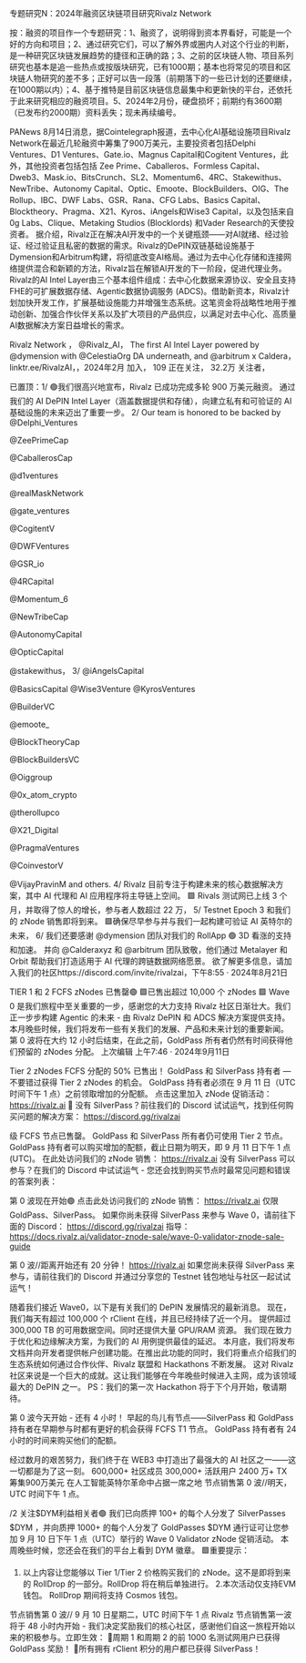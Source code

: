 专题研究N：2024年融资区块链项目研究Rivalz Network


按：融资的项目作一个专题研究：1、融资了，说明得到资本界看好，可能是一个好的方向和项目；2、通过研究它们，可以了解外界或圈内人对这个行业的判断，是一种研究区块链发展趋势的捷径和正确的路；3、之前的区块链人物、项目系列研究也基本是追一些热点或按版块研究，已有1000期；基本也将常见的项目和区块链人物研究的差不多；正好可以告一段落（前期落下的一些已计划的还要继续，在1000期以内）；4、基于推特是目前区块链信息最集中和更新快的平台，还依托于此来研究相应的融资项目。5、2024年2月份，硬盘损坏；前期约有3600期（已发布约2000期）资料丢失；现未再续编号。

PANews 8月14日消息，据Cointelegraph报道，去中心化AI基础设施项目Rivalz Network在最近几轮融资中筹集了900万美元，主要投资者包括Delphi Ventures、D1 Ventures、Gate.io、Magnus Capital和Cogitent Ventures，此外，其他投资者包括包括 Zee Prime、Caballeros、Formless Capital、Dweb3、Mask.io、BitsCrunch、SL2、Momentum6、4RC、Stakewithus、NewTribe、Autonomy Capital、Optic、Emoote、BlockBuilders、OIG、The Rollup、IBC、DWF Labs、GSR、Rana、CFG Labs、Basics Capital、Blocktheory、Pragma、X21、Kyros、iAngels和Wise3 Capital，以及包括来自0g Labs、Clique、Metaking Studios (Blocklords) 和Vader Research的天使投资者。
据介绍，Rivalz正在解决AI开发中的一个关键瓶颈——对AI就绪、经过验证、经过验证且私密的数据的需求。Rivalz的DePIN双链基础设施基于Dymension和Arbitrum构建，将彻底改变AI格局。通过为去中心化存储和连接网络提供混合和新颖的方法，Rivalz旨在解锁AI开发的下一阶段，促进代理业务。Rivalz的AI Intel Layer由三个基本组件组成：去中心化数据来源协议、安全且支持FHE的可扩展数据存储、Agentic数据协调服务 (ADCS)。借助新资本，Rivalz计划加快开发工作，扩展基础设施能力并增强生态系统。这笔资金将战略性地用于推动创新、加强合作伙伴关系以及扩大项目的产品供应，以满足对去中心化、高质量AI数据解决方案日益增长的需求。

Rivalz Network
，
@Rivalz_AI，
The first AI Intel Layer powered by 
@dymension
 with 
@CelestiaOrg
 DA underneath, and 
@arbitrum
 x Caldera，
linktr.ee/RivalzAI，，2024年2月 加入，
109 正在关注，
32.2万 关注者，


已置顶：1/ 🟢我们很高兴地宣布，Rivalz 已成功完成多轮 900 万美元融资。
通过我们的 AI DePIN Intel Layer（涵盖数据提供和存储），向建立私有和可验证的 AI 基础设施的未来迈出了重要一步。
2/ Our team is honored to be backed by 
@Delphi_Ventures
 
@ZeePrimeCap
 
@CaballerosCap
 
@d1ventures
 
@realMaskNetwork
 
@gate_ventures
 
@CogitentV
 
@DWFVentures
 
@GSR_io
 
@4RCapital
 
@Momentum_6
 
@NewTribeCap
 
@AutonomyCapitaI
 
@OpticCapital
 
@stakewithus，
3/ 
@iAngelsCapital
 
@BasicsCapital
 @Wise3Venture 
@KyrosVentures
 
@BuilderVC
 
@emoote_
 
@BlockTheoryCap
 
@BlockBuildersVC
 
@Oiggroup
 
@0x_atom_crypto
 
@therollupco
 
@X21_Digital
 
@PragmaVentures
 
@CoinvestorV
 
@VijayPravinM
 and others.
4/ Rivalz 目前专注于构建未来的核心数据解决方案，其中 AI 代理和 AI 应用程序将主导链上空间。
🟩 Rivals 测试网已上线 3 个月，并取得了惊人的增长，参与者人数超过 22 万，
5/ Testnet Epoch 3 和我们的 zNode 销售即将到来。
🟩确保尽早参与并与我们一起构建可验证 AI 英特尔的未来，
6/ 我们还要感谢
@dymension
团队对我们的 RollApp 🟢 3D 看涨的支持和加速。
并向
@Calderaxyz
和
@arbitrum
团队致敬，他们通过 Metalayer 和 Orbit 帮助我们打造适用于 AI 代理的跨链数据网络愿景。
欲了解更多信息，请加入我们的社区https://discord.com/invite/rivalzai，下午8:55 · 2024年8月21日

TIER 1 和 2 FCFS zNodes 已售罄🟢
🟩已售出超过 10,000 个 zNodes 🟩
Wave 0 是我们旅程中至关重要的一步，感谢您的大力支持
Rivalz 社区日渐壮大。我们正一步步构建 Agentic 的未来 - 由 Rivalz DePIN 和 ADCS 解决方案提供支持。
本月晚些时候，我们将发布一些有关我们的发展、产品和未来计划的重要新闻。
第 0 波将在大约 12 小时后结束，在此之前，GoldPass 所有者仍然有时间获得他们预留的 zNodes 分配。
上次编辑
上午7:46 · 2024年9月11日

 Tier 2 zNodes FCFS 分配的 50% 已售出！
GoldPass 和 SilverPass 持有者 — 不要错过获得 Tier 2 zNodes 的机会。
GoldPass 持有者必须在 9 月 11 日（UTC 时间下午 1 点）之前领取增加的分配额。
点击这里加入 zNode 促销活动： https://rivalz.ai 🔗
没有 SilverPass？前往我们的 Discord 试试运气，找到任何购买问题的解决方案：
https://discord.gg/rivalzai 

级 FCFS 节点已售罄。
GoldPass 和 SilverPass 所有者仍可使用 Tier 2 节点。
GoldPass 持有者可以购买增加的配额，截止日期为明天，即 9 月 11 日下午 1 点 (UTC)。
在此处访问我们的 zNode 销售： https://rivalz.ai
没有 SilverPass 可以参与？在我们的 Discord 中试试运气 - 您还会找到购买节点时最常见问题和错误的答案列表：

第 0 波现在开始🟢
点击此处访问我们的 zNode 销售： https://rivalz.ai
仅限 GoldPass、SilverPass。
如果你尚未获得 SilverPass 来参与 Wave 0，请前往下面的 Discord：
https://discord.gg/rivalzai
指导：
https://docs.rivalz.ai/validator-znode-sale/wave-0-validator-znode-sale-guide

第 0 波//距离开始还有 20 分钟！
https://rivalz.ai
如果您尚未获得 SilverPass 来参与，请前往我们的 Discord 并通过分享您的 Testnet 钱包地址与社区一起试试运气！

随着我们接近 Wave0，以下是有关我们的 DePIN 发展情况的最新消息。
现在，我们每天有超过 100,000 个 rClient 在线，并且已经持续了近一个月。
提供超过 300,000 TB 的可用数据空间。同时还提供大量 GPU/RAM 资源。
我们现在致力于优化和边缘解决方案，为我们的 AI 用例提供最佳的延迟。
本月底，我们将发布文档并向开发者提供帐户创建功能。在推出此功能的同时，我们将重点介绍我们的生态系统如何通过合作伙伴、Rivalz 联盟和 Hackathons 不断发展。
这对 Rivalz 社区来说是一个巨大的成就。这让我们能够在今年晚些时候进入主网，成为该领域最大的 DePIN 之一。
PS：我们的第一次 Hackathon 将于下个月开始，敬请期待。

第 0 波今天开始 - 还有 4 小时！
早起的鸟儿有节点——SilverPass 和 GoldPass 持有者在早期参与时都有更好的机会获得 FCFS T1 节点。
GoldPass 持有者有 24 小时的时间来购买他们的配额。

经过数月的艰苦努力，我们终于在 WEB3 中打造出了最强大的 AI 社区之一——这一切都是为了这一刻。
600,000+ 社区成员
300,000+ 活跃用户
2400 万+ TX
筹集900万美元
在人工智能英特尔革命中占据一席之地
节点销售第 0 波//明天，UTC 时间下午 1 点。

/2 关注$DYM利益相关者🟢
我们已向质押 100+ 的每个人分发了 SilverPasses $DYM ，并向质押 1000+ 的每个人分发了 GoldPasses $DYM
通行证可让您参加 9 月 10 日下午 1 点（UTC）举行的 Wave 0 Validator zNode 促销活动。
本周晚些时候，您还会在我们的平台上看到 DYM 徽章。
🟩重要提示：
1. 以上内容让您能够以 Tier 1/Tier 2 价格购买我们的 zNode。这不是即将到来的 RollDrop 的一部分。RollDrop 将在稍后单独进行。
2.本次活动仅支持EVM钱包。
RollDrop 期间将支持 Cosmos 钱包。

节点销售第 0 波// 9 月 10 日星期二，UTC 时间下午 1 点
Rivalz 节点销售第一波将于 48 小时内开始 - 我们决定奖励我们的核心社区，感谢他们自这一旅程开始以来的积极参与。立即生效：
🥇周期 1 和周期 2 的前 1000 名测试网用户已获得 GoldPass 奖励！
🥈所有拥有 rClient 积分的用户都已获得 SilverPass！